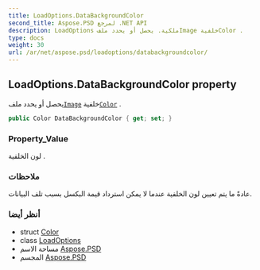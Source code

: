 ```yaml
---
title: LoadOptions.DataBackgroundColor
second_title: Aspose.PSD لمرجع .NET API
description: LoadOptions ملكية. يحصل أو يحدد ملفImage خلفيةColor .
type: docs
weight: 30
url: /ar/net/aspose.psd/loadoptions/databackgroundcolor/
---
```

## LoadOptions.DataBackgroundColor property

يحصل أو يحدد ملف[`Image`](../../image/) خلفية[`Color`](../../color/) .

```csharp
public Color DataBackgroundColor { get; set; }
```

### Property_Value

لون الخلفية .

### ملاحظات

عادةً ما يتم تعيين لون الخلفية عندما لا يمكن استرداد قيمة البكسل بسبب تلف البيانات.

### أنظر أيضا

* struct [Color](../../color/)
* class [LoadOptions](../)
* مساحة الاسم [Aspose.PSD](../../loadoptions/)
* المجسم [Aspose.PSD](../../../)


